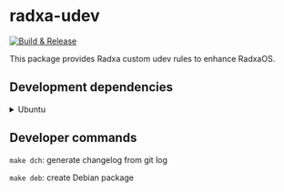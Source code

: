 # radxa-udev

[![Build & Release](https://github.com/radxa-pkg/radxa-udev/actions/workflows/release.yml/badge.svg)](https://github.com/radxa-pkg/radxa-udev/actions/workflows/release.yml)

This package provides Radxa custom udev rules to enhance RadxaOS.

## Development dependencies

<details>
<summary>Ubuntu</summary>

```bash
sudo apt-get update
sudo apt-get build-dep --no-install-recommends .
sudo apt-get install git-buildpackage
```
</details>

## Developer commands

`make dch`: generate changelog from git log

`make deb`: create Debian package
